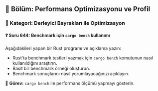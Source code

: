 ## 📘 Bölüm: Performans Optimizasyonu ve Profil
### 🔹 Kategori: Derleyici Bayrakları ile Optimizasyon
#### ❓ Soru 644: Benchmark için `cargo bench` kullanımı

Aşağıdakileri yapan bir Rust programı ve açıklama yazın:

- Rust'ta benchmark testleri yazmak için `cargo bench` komutunun nasıl kullanıldığını araştırın.
- Basit bir benchmark örneği oluşturun.
- Benchmark sonuçlarını nasıl yorumlayacağınızı açıklayın.

🔧 **Görev:** `cargo bench` ile performans ölçümü yapmayı gösterin.
